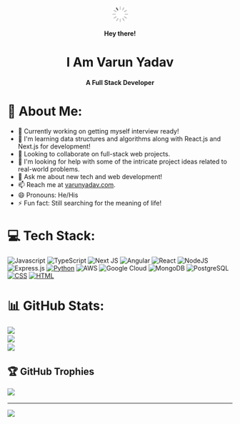 <!-- ### Hi there 👋 -->
<p align="center"><b> <img src="https://raw.githubusercontent.com/Ankitkj1999/Ankitkj1999/main/stuff/animated-git.gif"  width="35"/> </b></p>
<p align="center"><b> Hey there! </b></p>
<p align ="center"><h1 align="center">I Am Varun Yadav</h1></p>
<p align ="center"><h4 align="center">A Full Stack Developer</h4></p>

# 💫 About Me:
- 🔭 Currently working on getting myself interview ready!
- 🌱 I'm learning data structures and algorithms along with React.js and Next.js for development!
- 👯 Looking to collaborate on full-stack web projects.
- 🤔 I'm looking for help with some of the intricate project ideas related to real-world problems.
- 💬 Ask me about new tech and web development!
- 📫 Reach me at [varunyadav.com]([https://www.varunyadav.com/](https://varunyadav.vercel.app)).
- 😄 Pronouns: He/His
- ⚡  Fun fact: Still searching for the meaning of life!

# 💻 Tech Stack:
![Javascript](https://img.shields.io/badge/javascript-black?style=for-the-badge&logo=javascript) ![TypeScript](https://img.shields.io/badge/typescript-%23007ACC.svg?style=for-the-badge&logo=typescript&logoColor=white) ![Next JS](https://img.shields.io/badge/Next-black?style=for-the-badge&logo=next.js&logoColor=white) ![Angular](https://img.shields.io/badge/Angular-DD0031?style=for-the-badge&logo=angular&logoColor=white) ![React](https://img.shields.io/badge/react-%2320232a.svg?style=for-the-badge&logo=react&logoColor=%2361DAFB) ![NodeJS](https://img.shields.io/badge/node.js-6DA55F?style=for-the-badge&logo=node.js&logoColor=white) ![Express.js](https://img.shields.io/badge/express.js-%23404d59.svg?style=for-the-badge&logo=express&logoColor=%2361DAFB) [![Python](https://img.shields.io/badge/python-3670A0?style=for-the-badge&logo=python&logoColor=ffdd54)](#) ![AWS](https://img.shields.io/badge/AWS-%23FF9900.svg?style=for-the-badge&logo=amazon-aws&logoColor=white) ![Google Cloud](https://img.shields.io/badge/Google%20Cloud-%234285F4.svg?style=for-the-badge&logo=google-cloud&logoColor=white) ![MongoDB](https://img.shields.io/badge/MongoDB-%234ea94b.svg?style=for-the-badge&logo=mongodb&logoColor=white) ![PostgreSQL](https://img.shields.io/badge/PostgreSQL-316192?style=for-the-badge&logo=postgresql&logoColor=white) [![CSS](https://img.shields.io/badge/CSS-1572B6?logo=css3&logoColor=fff)](#) [![HTML](https://img.shields.io/badge/HTML-%23E34F26.svg?logo=html5&logoColor=white)](#)


# 📊 GitHub Stats:
![](https://github-readme-stats.vercel.app/api?username=Varunyadav1175&theme=onedark&hide_border=false&include_all_commits=true&count_private=true&show_icons=true)<br/>
![](https://github-readme-streak-stats.herokuapp.com/?user=Varunyadav1175&theme=dark&hide_border=false)<br/>
![](https://github-readme-stats.vercel.app/api/top-langs/?username=Varunyadav1175&theme=dark&hide_border=false&include_all_commits=true&count_private=true&layout=compact)

## 🏆 GitHub Trophies
![](https://github-profile-trophy.vercel.app/?username=varun-zalon&theme=radical&no-frame=false&no-bg=true&margin-w=4)

---

[![](https://visitcount.itsvg.in/api?id=varun-zalon&icon=0&color=0)](https://visitcount.itsvg.in)
